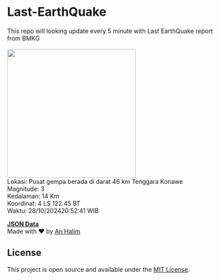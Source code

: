 # Last-EarthQuake
This repo will looking update every 5 minute with Last EarthQuake report from BMKG
<br>
<br>
<img src="https://static.bmkg.go.id/20241028205241.mmi.jpg" width="300"/>
<br>
Lokasi: Pusat gempa berada di darat 46 km Tenggara Konawe <br>
Magnitude: 3 <br>
Kedalaman: 14 Km <br>
Koordinat: 4 LS 122.45 BT <br>
Waktu: 28/10/202420:52:41 WIB <br>

<a href="./data/data.json">**JSON Data**</a>
<br>
Made with ❤️ by <a href="https://github.com/an-halim">An Halim</a>
## License

This project is open source and available under the [MIT License](LICENSE).
